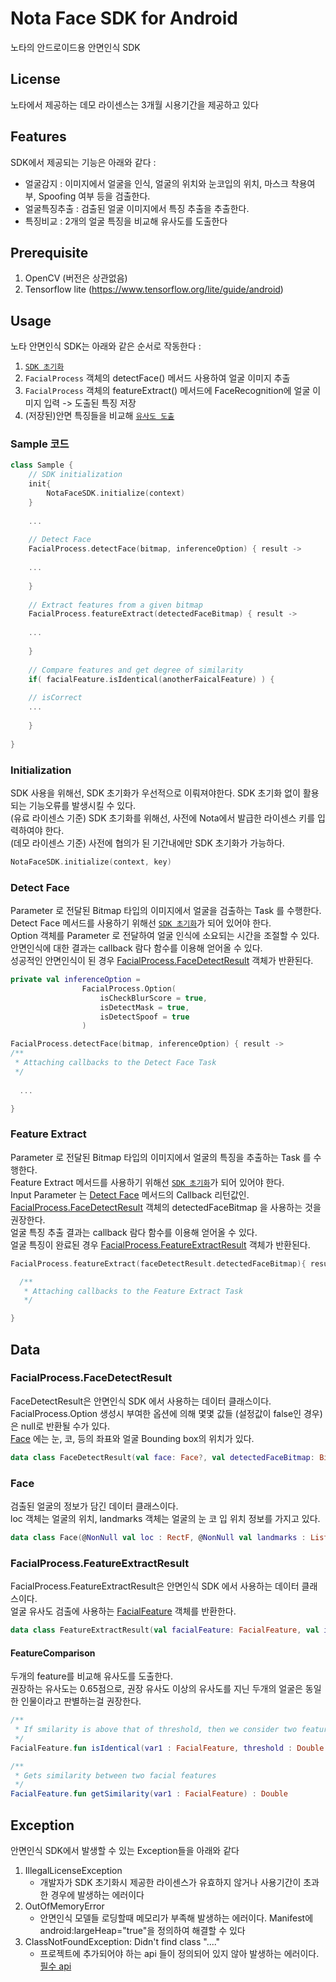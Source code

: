# Nota Face SDK for Android
노타의 안드로이드용 안면인식 SDK

## License
노타에서 제공하는 데모 라이센스는 3개월 시용기간을 제공하고 있다  

  
## Features
SDK에서 제공되는 기능은 아래와 같다 :
* 얼굴감지 : 이미지에서 얼굴을 인식, 얼굴의 위치와 눈코입의 위치, 마스크 착용여부, Spoofing 여부 등을 검출한다.
* 얼굴특징추출 : 검출된 얼굴 이미지에서 특징 추출을 추출한다. 
* 특징비교 : 2개의 얼굴 특징을 비교해 유사도를 도출한다


## Prerequisite
1. OpenCV (버전은 상관없음)
2. Tensorflow lite (https://www.tensorflow.org/lite/guide/android)  
  
    
## Usage
노타 안면인식 SDK는 아래와 같은 순서로 작동한다 : 
1. [`SDK 초기화`](#initialization)
2. `FacialProcess` 객체의 detectFace() 메서드 사용하여 얼굴 이미지 추출
3. `FacialProcess` 객체의 featureExtract() 메서드에 FaceRecognition에 얼굴 이미지 입력 -> 도출된 특징 저장
4. (저장된)안면 특징들을 비교해 [`유사도 도출`](#featurecomparison)
  
   
     
### Sample 코드
```kotlin
class Sample {
    // SDK initialization
    init{
        NotaFaceSDK.initialize(context)
    } 
    
    ...
    
    // Detect Face
    FacialProcess.detectFace(bitmap, inferenceOption) { result ->
                
    ...
    
    }
    
    // Extract features from a given bitmap
    FacialProcess.featureExtract(detectedFaceBitmap) { result ->
    
    ...
    
    }
    
    // Compare features and get degree of similarity
    if( facialFeature.isIdentical(anotherFaicalFeature) ) {
    
    // isCorrect
    ...
    
    }
    
}

```
  
### Initialization
SDK 사용을 위해선, SDK 초기화가 우선적으로 이뤄져야한다. SDK 초기화 없이 활용되는 기능오류를 발생시킬 수 있다.  
(유료 라이센스 기준) SDK 초기화를 위해선, 사전에 Nota에서 발급한 라이센스 키를 입력하여야 한다.  
(데모 라이센스 기준) 사전에 협의가 된 기간내에만 SDK 초기화가 가능하다.  

```kotlin
NotaFaceSDK.initialize(context, key)
```
  
### Detect Face
Parameter 로 전달된 Bitmap 타입의 이미지에서 얼굴을 검출하는 Task 를 수행한다.  
Detect Face 메서드를 사용하기 위해선 [`SDK 초기화`](#initialization)가 되어 있어야 한다.  
Option 객체를 Parameter 로 전달하여 얼굴 인식에 소요되는 시간을 조절할 수 있다.  
안면인식에 대한 결과는 callback 람다 함수를 이용해 얻어올 수 있다.  
성공적인 안면인식이 된 경우 [FacialProcess.FaceDetectResult](#facialProcess.facedetectresult) 객체가 반환된다.
  
```kotlin
private val inferenceOption =
                FacialProcess.Option(
                    isCheckBlurScore = true,
                    isDetectMask = true,
                    isDetectSpoof = true
                )

FacialProcess.detectFace(bitmap, inferenceOption) { result ->
/**
 * Attaching callbacks to the Detect Face Task
 */
 
  ...

}
```
  
### Feature Extract
Parameter 로 전달된 Bitmap 타입의 이미지에서 얼굴의 특징을 추출하는 Task 를 수행한다.  
Feature Extract 메서드를 사용하기 위해선 [`SDK 초기화`](#initialization)가 되어 있어야 한다.  
Input Parameter 는 [Detect Face](#detect-face) 메서드의 Callback 리턴값인. 
[FacialProcess.FaceDetectResult](#facialProcess.facedetectresult) 객체의 detectedFaceBitmap 을 사용하는 것을 권장한다.  
얼굴 특징 추출 결과는 callback 람다 함수를 이용해 얻어올 수 있다.  
얼굴 특징이 완료된 경우 [FacialProcess.FeatureExtractResult](#facialProcess.featureextractresult) 객체가 반환된다.  

```kotlin
FacialProcess.featureExtract(faceDetectResult.detectedFaceBitmap){ result ->

  /**
   * Attaching callbacks to the Feature Extract Task
   */

}
```

## Data

### FacialProcess.FaceDetectResult
FaceDetectResult은 안면인식 SDK 에서 사용하는 데이터 클래스이다.  
FacialProcess.Option 생성시 부여한 옵션에 의해 몇몇 값들 (설정값이 false인 경우)은 null로 반환될 수가 있다.  
[Face](#face) 에는 눈, 코, 등의 좌표와 얼굴 Bounding box의 위치가 있다.  
```kotlin
data class FaceDetectResult(val face: Face?, val detectedFaceBitmap: Bitmap, val isSpoof:Boolean? = null, val isMaskDetected:Boolean? = null, val faceQuality:Double? = null, val blurScore:Double?=null, val inferenceTimeLog: Long)

```

### Face
검출된 얼굴의 정보가 담긴 데이터 클래스이다.  
loc 객체는 얼굴의 위치, landmarks 객체는 얼굴의 눈 코 입 위치 정보를 가지고 있다.  

```kotlin
data class Face(@NonNull val loc : RectF, @NonNull val landmarks : List<PointF>)
```

### FacialProcess.FeatureExtractResult
FacialProcess.FeatureExtractResult은 안면인식 SDK 에서 사용하는 데이터 클래스이다.  
얼굴 유사도 검출에 사용하는 [FacialFeature](#featurecomparison) 객체를 반환한다.  
```kotlin
data class FeatureExtractResult(val facialFeature: FacialFeature, val inferenceTimeLog: Long)
```


#### FeatureComparison
두개의 feature를 비교해 유사도를 도출한다.  
권장하는 유사도는 0.65점으로, 권장 유사도 이상의 유사도를 지닌 두개의 얼굴은 동일한 인물이라고 판별하는걸 권장한다.  

```kotlin
/**
 * If smilarity is above that of threshold, then we consider two features to be identical
 */
FacialFeature.fun isIdentical(var1 : FacialFeature, threshold : Double = 0.65) : Boolean

/**
 * Gets similarity between two facial features
 */
FacialFeature.fun getSimilarity(var1 : FacialFeature) : Double

```

## Exception
안면인식 SDK에서 발생할 수 있는 Exception들을 아래와 같다  

1. IllegalLicenseException 
   - 개발자가 SDK 초기화시 제공한 라이센스가 유효하지 않거나 사용기간이 초과한 경우에 발생하는 에러이다
2. OutOfMemoryError
   - 안면인식 모델들 로딩할때 메모리가 부족해 발생하는 에러이다. Manifest에 android:largeHeap="true"을 정의하여 해결할 수 있다
3. ClassNotFoundException: Didn't find class "...."
   - 프로젝트에 추가되어야 하는 api 들이 정의되어 있지 않아 발생하는 에러이다. [필수 api](#prerequisite)

